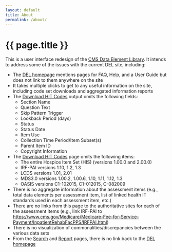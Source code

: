 ```yaml
---
layout: default
title: About
permalink: /about/
---
```

# {{ page.title }}
This is a user interface redesign of the [CMS Data Element Library](https://del.cms.gov/DELWeb/pubHome).  It intends to address some of the issues with the current DEL site, including:
* The [DEL homepage](https://del.cms.gov/DELWeb/pubHome) mentions pages for FAQ, Help, and a User Guide but does not link to them anywhere on the site
* It takes multiple clicks to get to any useful information on the site, including code set downloads and aggregated information reports
* The [Download HIT Codes](https://del.cms.gov/DELWeb/pubDownloadHitCodesForm) output omits the following fields:
  * Section Name
  * Question Text
  * Skip Pattern Trigger
  * Lookback Period (days)
  * Status
  * Status Date
  * Item Use
  * Collection Time Period/Item Subset(s)
  * Parent Item ID
  * Copyright Information
* The [Download HIT Codes](https://del.cms.gov/DELWeb/pubDownloadHitCodesForm) page omits the following items:
  * The entire Hospice Item Set (HIS) (versions 1.00.0 and 2.00.0)
  * IRF-PAI versions 1.10, 1.2, 1.3
  * LCDS versions 1.01, 2.01
  * MDS3.0 versions 1.00.2, 1.00.6, 1.10, 1.11, 1.12, 1.3
  * OASIS versions C1-102015, C1-012015, C-082009
* There is no aggregate information about the assessment items (e.g., total data elements per assessment item, list of linked health IT standards used in each assessment item, etc.)
* There are no links from this page to the authoritative sites for each of the assessment items (e.g., link IRF-PAI to https://www.cms.gov/Medicare/Medicare-Fee-for-Service-Payment/InpatientRehabFacPPS/IRFPAI.html)
* There is no visualization of commonalities/discrepancies between the various data sets
* From the [Search](https://del.cms.gov/DELWeb/pubNavSearch) and [Report](https://del.cms.gov/DELWeb/pubNavRpts) pages, there is no link back to the [DEL homepage](https://del.cms.gov/DELWeb/pubHome)